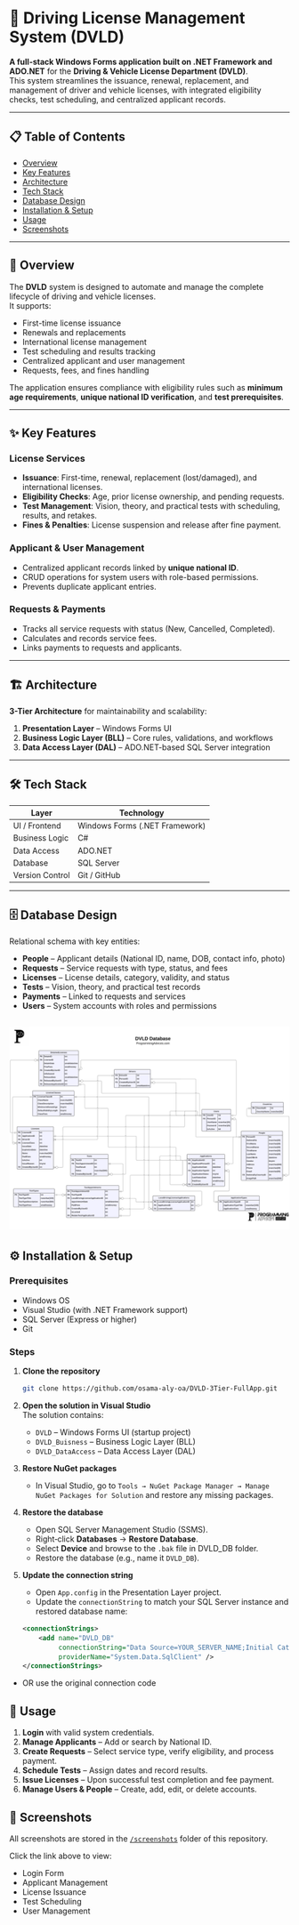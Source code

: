 # 🚗 Driving License Management System (DVLD)

**A full-stack Windows Forms application built on .NET Framework and ADO.NET** for the **Driving & Vehicle License Department (DVLD)**.  
This system streamlines the issuance, renewal, replacement, and management of driver and vehicle licenses, with integrated eligibility checks, test scheduling, and centralized applicant records.

---

## 📋 Table of Contents
- [Overview](#-overview)
- [Key Features](#-key-features)
- [Architecture](#-architecture)
- [Tech Stack](#-tech-stack)
- [Database Design](#-database-design)
- [Installation & Setup](#-installation--setup)
- [Usage](#-usage)
- [Screenshots](#-screenshots)

---

## 📝 Overview
The **DVLD** system is designed to automate and manage the complete lifecycle of driving and vehicle licenses.  
It supports:
- First-time license issuance
- Renewals and replacements
- International license management
- Test scheduling and results tracking
- Centralized applicant and user management
- Requests, fees, and fines handling

The application ensures compliance with eligibility rules such as **minimum age requirements**, **unique national ID verification**, and **test prerequisites**.

---

## ✨ Key Features

### License Services
- **Issuance**: First-time, renewal, replacement (lost/damaged), and international licenses.
- **Eligibility Checks**: Age, prior license ownership, and pending requests.
- **Test Management**: Vision, theory, and practical tests with scheduling, results, and retakes.
- **Fines & Penalties**: License suspension and release after fine payment.

### Applicant & User Management
- Centralized applicant records linked by **unique national ID**.
- CRUD operations for system users with role-based permissions.
- Prevents duplicate applicant entries.

### Requests & Payments
- Tracks all service requests with status (New, Cancelled, Completed).
- Calculates and records service fees.
- Links payments to requests and applicants.

---

## 🏗 Architecture
**3-Tier Architecture** for maintainability and scalability:
1. **Presentation Layer** – Windows Forms UI
2. **Business Logic Layer (BLL)** – Core rules, validations, and workflows
3. **Data Access Layer (DAL)** – ADO.NET-based SQL Server integration

---

## 🛠 Tech Stack
| Layer              | Technology |
|--------------------|------------|
| UI / Frontend      | Windows Forms (.NET Framework) |
| Business Logic     | C# |
| Data Access        | ADO.NET |
| Database           | SQL Server |
| Version Control    | Git / GitHub |

---

## 🗄 Database Design
Relational schema with key entities:
- **People** – Applicant details (National ID, name, DOB, contact info, photo)
- **Requests** – Service requests with type, status, and fees
- **Licenses** – License details, category, validity, and status
- **Tests** – Vision, theory, and practical test records
- **Payments** – Linked to requests and services
- **Users** – System accounts with roles and permissions

![DVLD Database ERD](DVLD_Database.png)
---

## ⚙ Installation & Setup

### Prerequisites
- Windows OS
- Visual Studio (with .NET Framework support)
- SQL Server (Express or higher)
- Git

### Steps
1. **Clone the repository**
   ```bash
   git clone https://github.com/osama-aly-oa/DVLD-3Tier-FullApp.git

2. **Open the solution in Visual Studio**  
   The solution contains:
   - `DVLD` – Windows Forms UI (startup project)  
   - `DVLD_Buisness` – Business Logic Layer (BLL)  
   - `DVLD_DataAccess` – Data Access Layer (DAL)  

3. **Restore NuGet packages**  
   - In Visual Studio, go to `Tools → NuGet Package Manager → Manage NuGet Packages for Solution` and restore any missing packages.

4. **Restore the database**
   - Open SQL Server Management Studio (SSMS).  
   - Right‑click **Databases** → **Restore Database**.  
   - Select **Device** and browse to the `.bak` file in DVLD_DB folder.  
   - Restore the database (e.g., name it `DVLD_DB`).

5. **Update the connection string**  
   - Open `App.config` in the Presentation Layer project.  
   - Update the `connectionString` to match your SQL Server instance and restored database name:

   ```xml
   <connectionStrings>
       <add name="DVLD_DB"
            connectionString="Data Source=YOUR_SERVER_NAME;Initial Catalog=DVLD;Integrated Security=True" 
            providerName="System.Data.SqlClient" />
   </connectionStrings>
  - OR use the original connection code
    
## 🚀 Usage

1. **Login** with valid system credentials.
2. **Manage Applicants** – Add or search by National ID.
3. **Create Requests** – Select service type, verify eligibility, and process payment.
4. **Schedule Tests** – Assign dates and record results.
5. **Issue Licenses** – Upon successful test completion and fee payment.
6. **Manage Users & People** – Create, add, edit, or delete accounts.


## 📸 Screenshots

All screenshots are stored in the [`/screenshots`](https://github.com/osama-aly-oa/DVLD-3Tier-FullApp/tree/main/screenshots) folder of this repository.

Click the link above to view:
- Login Form
- Applicant Management
- License Issuance
- Test Scheduling
- User Management



